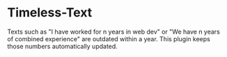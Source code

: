 # Timeless-Text
Texts such as "I have worked for n years in web dev" or "We have n years of combined experience" are outdated within a year. This plugin keeps those numbers automatically updated.

